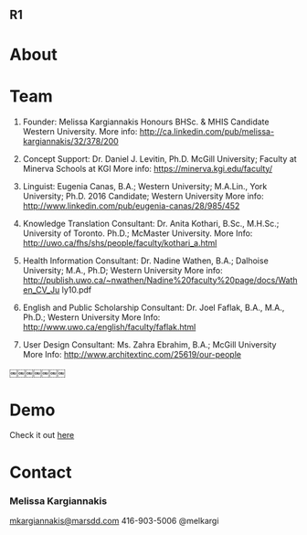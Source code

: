 <h2 class='cntr'>R1</h2>



# About




# Team

1) Founder: Melissa Kargiannakis Honours BHSc. & MHIS Candidate Western University. 
More info: http://ca.linkedin.com/pub/melissa-kargiannakis/32/378/200


2) Concept Support: Dr. Daniel J. Levitin, Ph.D. McGill University; Faculty at Minerva Schools at KGI
More info: https://minerva.kgi.edu/faculty/ 


3) Linguist: Eugenia Canas, B.A.; Western University; M.A.Lin., York University; Ph.D. 2016 Candidate; Western University
More info: http://www.linkedin.com/pub/eugenia-canas/28/985/452 


4) Knowledge Translation Consultant: Dr. Anita Kothari, B.Sc., M.H.Sc.; University of Toronto. Ph.D.; McMaster University.
More Info: http://uwo.ca/fhs/shs/people/faculty/kothari_a.html


5) Health Information Consultant: Dr. Nadine Wathen, B.A.; Dalhoise University; M.A., Ph.D; Western University
More info: http://publish.uwo.ca/~nwathen/Nadine%20faculty%20page/docs/Wathen_CV_Ju ly10.pdf


6) English and Public Scholarship Consultant: Dr. Joel Faflak, B.A., M.A., Ph.D.; Western University
More Info: http://www.uwo.ca/english/faculty/faflak.html

 

7) User Design Consultant: Ms. Zahra Ebrahim, B.A.; McGill University 
More Info: http://www.architextinc.com/25619/our-people

￼￼￼￼￼￼￼




# Demo

Check it out [here](http://melkargi.github.io/Type%202%20diabetes%20-%20Medium%20Reading%20Level%20Styled%20Placeholder.html)


# Contact

### Melissa Kargiannakis
mkargiannakis@marsdd.com
416-903-5006
@melkargi
